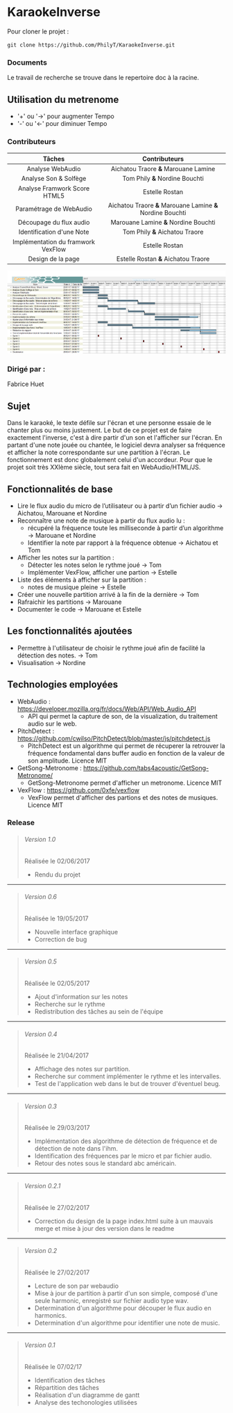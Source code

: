 # KaraokeInverse

Pour cloner le projet : 
```
git clone https://github.com/PhilyT/KaraokeInverse.git  
```  
  
### Documents  
  
Le travail de recherche se trouve dans le repertoire doc à  la racine.

## Utilisation du metrenome
* '+' ou '→' pour augmenter Tempo
* '-' ou '←' pour diminuer Tempo

### Contributeurs  
| Tâches | Contributeurs |  
|:---:|:---:|
| Analyse WebAudio | Aichatou Traore **&** Marouane Lamine |
| Analyse Son & Solfège | Tom Phily **&** Nordine Bouchti |
| Analyse Framwork Score HTML5 | Estelle Rostan |
| Paramétrage de WebAudio | Aichatou Traore **&** Marouane Lamine **&** Nordine Bouchti |
| Découpage du flux audio | Marouane Lamine **&** Nordine Bouchti |
| Identification d'une Note | Tom Phily **&** Aichatou Traore |
| Implémentation du framwork VexFlow | Estelle Rostan |
| Design de la page | Estelle Rostan **&** Aichatou Traore |

<img src = "./doc/Gantt.png" title = "diagramme de gantt" alt = "Diagramme de Gantt">    
  
### Dirigé par :  
Fabrice Huet  

## Sujet  
  
Dans le karaoké, le texte défile sur l'écran et une personne essaie de le chanter plus ou moins justement. Le but de ce projet est de faire exactement l'inverse, c'est à dire partir d'un son et l'afficher sur l'écran. En partant d'une note jouée ou chantée, le logiciel devra analyser sa fréquence et afficher la note correspondante sur une partition à l'écran. Le fonctionnement est donc globalement celui d'un accordeur.  Pour que le projet soit très XXIème siècle, tout sera fait en WebAudio/HTML/JS.
  
## Fonctionnalités de base

* Lire le flux audio du micro de l’utilisateur ou à partir d’un fichier audio -> Aichatou, Marouane et Nordine
* Reconnaître une note de musique à partir du flux audio lu :
  * récupéré la fréquence toute les milliseconde à partir d’un algorithme -> Marouane et Nordine
  * Identifier la note par rapport à la fréquence obtenue -> Aichatou et Tom
* Afficher les notes sur la partition :
  * Détecter les notes selon le rythme joué -> Tom
  * Implémenter VexFlow, afficher une partion -> Estelle
* Liste des éléments à afficher sur la partition : 
  * notes de musique pleine -> Estelle
* Créer une nouvelle partition arrivé à la fin de la dernière -> Tom
* Rafraichir les partitions -> Marouane
* Documenter le code  -> Marouane et Estelle


## Les fonctionnalités ajoutées

* Permettre à l'utilisateur de choisir le rythme joué afin de facilité la détection des notes. -> Tom
* Visualisation -> Nordine

## Technologies employées

* WebAudio : https://developer.mozilla.org/fr/docs/Web/API/Web_Audio_API
  * API qui permet la capture de son, de la visualization, du traitement audio sur le web.
* PitchDetect : https://github.com/cwilso/PitchDetect/blob/master/js/pitchdetect.js
  * PitchDetect est un algorithme qui permet de récuperer la retrouver la fréquence fondamental dans buffer audio en fonction de la valeur de son amplitude. Licence MIT
* GetSong-Metronome : https://github.com/tabs4acoustic/GetSong-Metronome/
  * GetSong-Metronome permet d'afficher un metronome. Licence MIT
* VexFlow : https://github.com/0xfe/vexflow
  * VexFlow permet d'afficher des partions et des notes de musiques. Licence MIT
  
### Release  
  
>###### Version 1.0  
>Réalisée le  02/06/2017
>* Rendu du projet  

---

>###### Version 0.6  
>Réalisée le  19/05/2017
>* Nouvelle interface graphique
>* Correction de bug

---

>###### Version 0.5  
>Réalisée le 02/05/2017
>* Ajout d'information sur les notes
>* Recherche sur le rythme
>* Redistribution des tâches au sein de l'équipe

---

>###### Version 0.4  
>Réalisée le 21/04/2017
>* Affichage des notes sur partition.
>* Recherche sur comment implémenter le rythme et les intervalles.
>* Test de l'application web dans le but de trouver d'éventuel beug.

---

>###### Version 0.3  
>Réalisée le 29/03/2017
>* Implémentation des algorithme de détection de fréquence et de détection de note dans l'ihm.
>* Identification des fréquences par le micro et par fichier audio.
>* Retour des notes sous le standard abc américain.


---

>###### Version 0.2.1  
>Réalisée le 27/02/2017
>* Correction du design de la page index.html suite à un mauvais merge et mise à jour des version dans le readme

---

>###### Version 0.2  
>Réalisée le 27/02/2017
>* Lecture de son par webaudio
>* Mise à jour de partition à partir d'un son simple, composé d'une seule harmonic, enregistré sur fichier audio type wav.
>* Determination d'un algorithme pour découper le flux audio en harmonics. 
>* Determination d'un algorithme pour identifier une note de music.

---

>###### Version 0.1  
>Réalisée le 07/02/17
>* Identification des tâches
>* Répartition des tâches
>* Réalisation d'un diagramme de gantt
>* Analyse des techonologies utilisées
